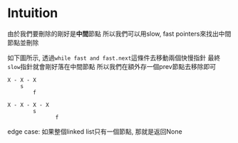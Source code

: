 # Intuition

由於我們要刪除的剛好是**中間**節點
所以我們可以用slow, fast pointers來找出中間節點並刪除

如下圖所示, 透過`while fast and fast.next`這條件去移動兩個快慢指針
最終`slow`指針就會剛好落在中間節點
所以我們在額外存一個prev節點去移除即可

```
X - X - X
    s
        f

X - X - X - X
        s
               f
```

edge case: 如果整個linked list只有一個節點, 那就是返回None